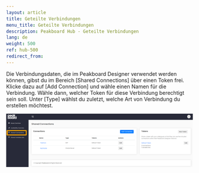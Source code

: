 ```yaml
---
layout: article
title: Geteilte Verbindungen
menu_title: Geteilte Verbindungen
description: Peakboard Hub - Geteilte Verbindungen
lang: de
weight: 500
ref: hub-500
redirect_from:
---
```

Die Verbindungsdaten, die im Peakboard Designer verwendet werden können, gibst du im Bereich [Shared Connections] über einen Token frei. 
Klicke dazu auf [Add Connection] und wähle einen Namen für die Verbindung. 
Wähle dann, welcher Token für diese Verbindung berechtigt sein soll. 
Unter [Type] wählst du zuletzt, welche Art von Verbindung du erstellen möchtest.

![Shared Connections Bild 1](/assets/images/hub/hub_sharedconnection1.png)
